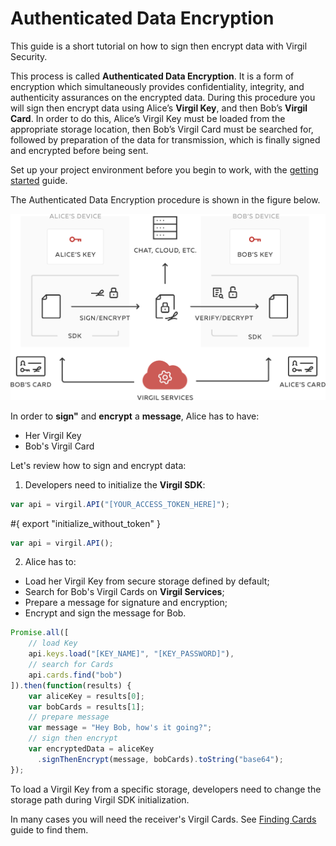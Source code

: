 # Authenticated Data Encryption

This guide is a short tutorial on how to sign then encrypt data with Virgil Security.

This process is called **Authenticated Data Encryption**. It is a form of encryption which simultaneously provides confidentiality, integrity, and authenticity assurances on the encrypted data.  During this procedure you will sign then encrypt data using Alice’s **Virgil Key**, and then Bob’s **Virgil Card**. In order to do this, Alice’s Virgil Key must be loaded from the appropriate storage location, then Bob’s Virgil Card must be searched for, followed by preparation of the data for transmission, which is finally signed and encrypted before being sent.



Set up your project environment before you begin to work, with the [getting started](/documentation/guides/configuration/client-configuration.md) guide.

The Authenticated Data Encryption procedure is shown in the figure below.

![Authenticated Data Encryption](/documentation/img/Guides_introduction.png "Authenticated Data Encryption")

In order to **sign"** and **encrypt** a **message**, Alice has to have:
 - Her Virgil Key
 - Bob's Virgil Card

Let's review how to sign and encrypt data:

1. Developers need to initialize the **Virgil SDK**:

```javascript
var api = virgil.API("[YOUR_ACCESS_TOKEN_HERE]");
```

#{ export "initialize_without_token" }

```javascript
var api = virgil.API();
```

2. Alice has to:


  - Load her Virgil Key from secure storage defined by default;
  - Search for Bob's Virgil Cards on **Virgil Services**;
  - Prepare a message for signature and encryption;
  - Encrypt and sign the message for Bob.

  ```javascript
  Promise.all([
      // load Key
      api.keys.load("[KEY_NAME]", "[KEY_PASSWORD]"),
      // search for Cards
      api.cards.find("bob")
  ]).then(function(results) {
      var aliceKey = results[0];
      var bobCards = results[1];
      // prepare message
      var message = "Hey Bob, how's it going?";
      // sign then encrypt
      var encryptedData = aliceKey
        .signThenEncrypt(message, bobCards).toString("base64");
  });
  ```

To load a Virgil Key from a specific storage, developers need to change the storage path during Virgil SDK initialization.

In many cases you will need the receiver's Virgil Cards. See [Finding Cards](/documentation/guides/virgil-card/finding-card.md) guide to find them.
